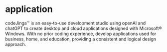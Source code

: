 # application
codeJinga™ is an easy-to-use development studio using openAI and chatGPT to create desktop and cloud applications designed with Microsoft® Windows. With no prior coding experience, develop applications used for business, home, and education, providing a consistent and logical design approach.
